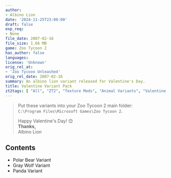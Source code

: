 ```yaml
---
author:
- Albino Lion
date: '2024-11-25T23:00:00'
draft: false
exp_req:
- None
file_date: 2007-02-16
file_size: 1.66 MB
game: Zoo Tycoon 2
has_author: false
languages:
license: 'Unknown'
orig_rel_at:
- 'Zoo Tycoon Unleashed'
orig_rel_date: 2007-02-16
summary: An albino lion variant released for Valentine's Day.
title: Valentine Variant Pack
zt2tags: [ "All", "ZT2", "Texture Mods", "Animal Variants", "Valentine's Day", "Packs"]
---
```

> Put these variants into your Zoo Tycoon 2 main folder:  
> `C:\Program Files\Microsoft Games\Zoo Tycoon 2`.  
> 
> Happy Valentine's Day! 😊  
> **Thanks,**  
> Albino Lion

## Contents

- Polar Bear Variant
- Gray Wolf Variant
- Panda Variant

